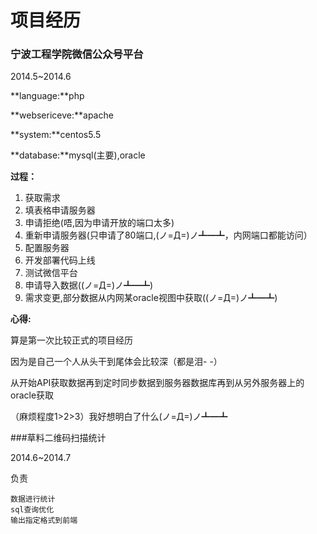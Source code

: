 # 项目经历

### 宁波工程学院微信公众号平台

2014.5~2014.6

**language:**php

**websericeve:**apache

**system:**centos5.5

**database:**mysql(主要),oracle

**过程：**
1. 获取需求
2. 填表格申请服务器
3. 申请拒绝(唔,因为申请开放的端口太多)
4. 重新申请服务器(只申请了80端口,(ノ=Д=)ノ┻━┻，内网端口都能访问）
5. 配置服务器
6. 开发部署代码上线
7. 测试微信平台
8. 申请导入数据((ノ=Д=)ノ┻━┻)
9. 需求变更,部分数据从内网某oracle视图中获取((ノ=Д=)ノ┻━┻)

**心得:**

算是第一次比较正式的项目经历

因为是自己一个人从头干到尾体会比较深（都是泪- -）

从开始API获取数据再到定时同步数据到服务器数据库再到从另外服务器上的oracle获取

（麻烦程度1>2>3）我好想明白了什么(ノ=Д=)ノ┻━┻

###草料二维码扫描统计

2014.6~2014.7

负责

    数据进行统计
    sql查询优化
    输出指定格式到前端

